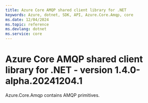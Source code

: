 ```yaml
---
title: Azure Core AMQP shared client library for .NET
keywords: Azure, dotnet, SDK, API, Azure.Core.Amqp, core
ms.date: 12/04/2024
ms.topic: reference
ms.devlang: dotnet
ms.service: core
---
```

# Azure Core AMQP shared client library for .NET - version 1.4.0-alpha.20241204.1 


Azure.Core.Amqp contains AMQP primitives. 


